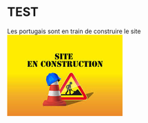 # TEST
Les portugais sont en train de construire le site
![Les portugais sont en train de construire le site](assets/images/site_construction.jpeg)
